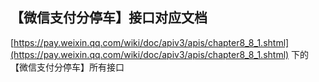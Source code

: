 ﻿## 【微信支付分停车】接口对应文档
[https://pay.weixin.qq.com/wiki/doc/apiv3/apis/chapter8_8_1.shtml](https://pay.weixin.qq.com/wiki/doc/apiv3/apis/chapter8_8_1.shtml) 下的【微信支付分停车】所有接口
